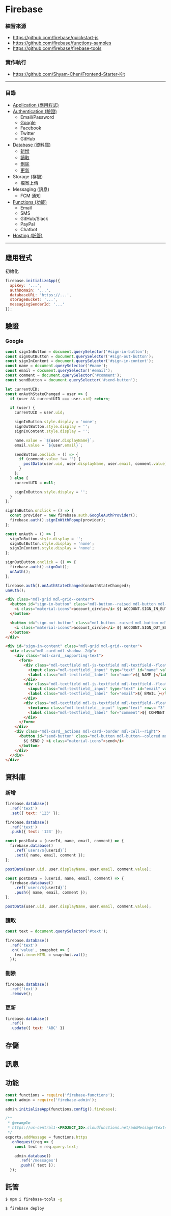 # Firebase

### 練習來源
* https://github.com/firebase/quickstart-js
* https://github.com/firebase/functions-samples
* https://github.com/firebase/firebase-tools

### 實作執行
* https://github.com/Shyam-Chen/Frontend-Starter-Kit

***

### 目錄
* [Application (應用程式)](#應用程式)
* [Authentication (驗證)](#驗證)
  * Email/Password
  * [Google](#google)
  * Facebook
  * Twitter
  * GitHub
* [Database (資料庫)](#資料庫)
  * [新增](#新增)
  * [讀取](#讀取)
  * [刪除](#刪除)
  * [更新](#更新)
* Storage (存儲)
  * 檔案上傳
* Messaging (訊息)
  * FCM 通知
* [Functions (功能)](#功能)
  * Email
  * SMS
  * GitHub/Slack
  * PayPal
  * Chatbot
* [Hosting (託管)](#託管)

***

## 應用程式

初始化

```js
firebase.initializeApp({
  apiKey: '...',
  authDomain: '...',
  databaseURL: 'https://...',
  storageBucket: '...',
  messagingSenderId: '...'
});
```

## 驗證

### Google

```js
const signInButton = document.querySelector('#sign-in-button');
const signOutButton = document.querySelector('#sign-out-button');
const signInContent = document.querySelector('#sign-in-content');
const name = document.querySelector('#name');
const email = document.querySelector('#email');
const comment = document.querySelector('#comment');
const sendButton = document.querySelector('#send-button');

let currentUID;
const onAuthStateChanged = user => {
  if (user && currentUID === user.uid) return;

  if (user) {
    currentUID = user.uid;

    signInButton.style.display = 'none';
    signOutButton.style.display = '';
    signInContent.style.display = '';

    name.value = `${user.displayName}`;
    email.value = `${user.email}`;

    sendButton.onclick = () => {
      if (comment.value !== '') {
        postData(user.uid, user.displayName, user.email, comment.value);
      }
    };
  } else {
    currentUID = null;

    signInButton.style.display = '';
  }
};

signInButton.onclick = () => {
  const provider = new firebase.auth.GoogleAuthProvider();
  firebase.auth().signInWithPopup(provider);
};

const unAuth = () => {
  signInButton.style.display = '';
  signOutButton.style.display = 'none';
  signInContent.style.display = 'none';
};

signOutButton.onclick = () => {
  firebase.auth().signOut();
  unAuth();
};

firebase.auth().onAuthStateChanged(onAuthStateChanged);
unAuth();
```

```html
<div class="mdl-grid mdl-grid--center">
  <button id="sign-in-button" class="mdl-button--raised mdl-button mdl-js-button mdl-js-ripple-effect mdl-button--primary">
    <i class="material-icons">account_circle</i> ${ ACCOUNT.SIGN_IN_BUTTON }
  </button>

  <button id="sign-out-button" class="mdl-button--raised mdl-button mdl-js-button mdl-js-ripple-effect mdl-button--primary">
    <i class="material-icons">account_circle</i> ${ ACCOUNT.SIGN_OUT_BUTTON }
  </button>
</div>

<div id="sign-in-content" class="mdl-grid mdl-grid--center">
  <div class="mdl-card mdl-shadow--2dp">
    <div class="mdl-card__supporting-text">
      <form>
        <div class="mdl-textfield mdl-js-textfield mdl-textfield--floating-label">
          <input class="mdl-textfield__input" type="text" id="name" value="Google Display Name" readonly>
          <label class="mdl-textfield__label" for="name">${ NAME }</label>
        </div>
        <div class="mdl-textfield mdl-js-textfield mdl-textfield--floating-label">
          <input class="mdl-textfield__input" type="text" id="email" value="Google Email" readonly>
          <label class="mdl-textfield__label" for="email">${ EMAIL }</label>
        </div>
        <div class="mdl-textfield mdl-js-textfield mdl-textfield--floating-label">
          <textarea class="mdl-textfield__input" type="text" rows= "3" id="comment"></textarea>
          <label class="mdl-textfield__label" for="comment">${ COMMENT }</label>
        </div>
      </form>
    </div>
    <div class="mdl-card__actions mdl-card--border mdl-cell--right">
      <button id="send-button" class="mdl-button mdl-button--colored mdl-js-button mdl-js-ripple-effect">
        ${ SEND } <i class="material-icons">send</i>
      </button>
    </div>
  </div>
</div>
```

## 資料庫

### 新增

```js
firebase.database()
  .ref('text')
  .set({ text: '123' });
```

```js
firebase.database()
  .ref('text')
  .push({ text: '123' });
```

```js
const postData = (userId, name, email, comment) => {
  firebase.database()
    .ref(`users/${userId}`)
    .set({ name, email, comment });
};

postData(user.uid, user.displayName, user.email, comment.value);
```

```js
const postData = (userId, name, email, comment) => {
  firebase.database()
    .ref(`users/${userId}`)
    .push({ name, email, comment });
};

postData(user.uid, user.displayName, user.email, comment.value);
```

### 讀取

```js
const text = document.querySelector('#text');

firebase.database()
  .ref('text')
  .on('value', snapshot => {
    text.innerHTML = snapshot.val();
  });
```

### 刪除

```js
firebase.database()
  .ref('text')
  .remove();
```

### 更新

```js
firebase.database()
  .ref()
  .update({ text: 'ABC' })
```

## 存儲

## 訊息

## 功能

```js
const functions = require('firebase-functions');
const admin = require('firebase-admin');

admin.initializeApp(functions.config().firebase);

/**
 * @example
 * https://us-central1-<PROJECT_ID>.cloudfunctions.net/addMessage?text=foo
 */
exports.addMessage = functions.https
  .onRequest(req => {
    const text = req.query.text;

    admin.database()
      .ref('/messages')
      .push({ text });
  });
```

## 託管

```bash
$ npm i firebase-tools -g
```

```bash
$ firebase deploy
```
